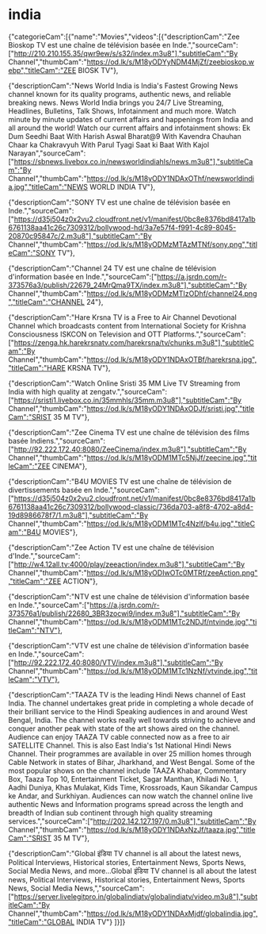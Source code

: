 # india
{"categorieCam":[{"name":"Movies","videos":[{"descriptionCam":"Zee Bioskop TV est une chaîne de télévision basée en Inde.","sourceCam":["http://210.210.155.35/qwr9ew/s/s32/index.m3u8"],"subtitleCam":"By Channel","thumbCam":"https://od.lk/s/M18yODYyNDM4MjZf/zeebioskop.webp","titleCam":"ZEE BIOSK TV"},

{"descriptionCam":"News World India is India's Fastest Growing News channel known for its quality programs, authentic news, and reliable breaking news. News World India brings you 24/7 Live Streaming, Headlines, Bulletins, Talk Shows, Infotainment and much more. Watch minute by minute updates of current affairs and happenings from India and all around the world! Watch our current affairs and infotainment shows: Ek Dum Seedhi Baat With Harish Aswal Bharat@9 With Kavendra Chauhan Chaar ka Chakravyuh With Parul Tyagi Saat ki Baat With Kajol Narayan","sourceCam":["https://sbnews.livebox.co.in/newsworldindiahls/news.m3u8"],"subtitleCam":"By Channel","thumbCam":"https://od.lk/s/M18yODY1NDAxOThf/newsworldindia.jpg","titleCam":"NEWS WORLD INDIA TV"},

{"descriptionCam":"SONY TV est une chaîne de télévision basée en Inde.","sourceCam":["https://d35j504z0x2vu2.cloudfront.net/v1/manifest/0bc8e8376bd8417a1b6761138aa41c26c7309312/bollywood-hd/3a7e57f4-f991-4c89-8045-20870c95847c/2.m3u8"],"subtitleCam":"By Channel","thumbCam":"https://od.lk/s/M18yODMzMTAzMTNf/sony.png","titleCam":"SONY TV"},

{"descriptionCam":"Channel 24 TV est une chaîne de télévision d'information basée en Inde.","sourceCam":["https://a.jsrdn.com/r-373576a3/publish/22679_24MrQma9TX/index.m3u8"],"subtitleCam":"By Channel","thumbCam":"https://od.lk/s/M18yODMzMTIzODhf/channel24.png","titleCam":"CHANNEL 24"},



{"descriptionCam":"Hare Krsna TV is a Free to Air Channel Devotional Channel which broadcasts content from International Society for Krishna Consciousness ISKCON on Television and OTT Platforms.","sourceCam":["https://zenga.hk.harekrsnatv.com/harekrsna/tv/chunks.m3u8"],"subtitleCam":"By Channel","thumbCam":"https://od.lk/s/M18yODY1NDAxOTBf/harekrsna.jpg","titleCam":"HARE KRSNA TV"},


{"descriptionCam":"Watch Online Sristi 35 MM Live TV Streaming from India with high quality at zengatv.","sourceCam":["https://sristi1.livebox.co.in/35mmhls/35mm.m3u8"],"subtitleCam":"By Channel","thumbCam":"https://od.lk/s/M18yODY1NDAxODJf/sristi.jpg","titleCam":"SRIST 35 M TV"},

{"descriptionCam":"Zee Cinema TV est une chaîne de télévision des films basée Indiens.","sourceCam":["http://92.222.172.40:8080/ZeeCinema/index.m3u8"],"subtitleCam":"By Channel","thumbCam":"https://od.lk/s/M18yODM1MTc5NjJf/zeecine.jpg","titleCam":"ZEE CINEMA"},

{"descriptionCam":"B4U MOVIES TV est une chaîne de télévision de divertissements basée en Inde.","sourceCam":["https://d35j504z0x2vu2.cloudfront.net/v1/manifest/0bc8e8376bd8417a1b6761138aa41c26c7309312/bollywood-classic/736da703-a8f8-4702-a8d4-19d8986678f7/1.m3u8"],"subtitleCam":"By Channel","thumbCam":"https://od.lk/s/M18yODM1MTc4Nzlf/b4u.jpg","titleCam":"B4U MOVIES"},

{"descriptionCam":"Zee Action TV est une chaîne de télévision d'Inde.","sourceCam":["http://w4.12all.tv:4000/play/zeeaction/index.m3u8"],"subtitleCam":"By Channel","thumbCam":"https://od.lk/s/M18yODIwOTc0MTRf/zeeAction.png","titleCam":"ZEE ACTION"},

{"descriptionCam":"NTV est une chaîne de télévision d'information basée en Inde.","sourceCam":["https://a.jsrdn.com/r-373576a1/publish/22680_3BR3zocwi9/index.m3u8"],"subtitleCam":"By Channel","thumbCam":"https://od.lk/s/M18yODM1MTc2NDJf/ntvinde.jpg","titleCam":"NTV"},

{"descriptionCam":"VTV est une chaîne de télévision d'information basée en Inde.","sourceCam":["http://92.222.172.40:8080/VTV/index.m3u8"],"subtitleCam":"By Channel","thumbCam":"https://od.lk/s/M18yODM1MTc1NzNf/vtvinde.jpg","titleCam":"VTV"},

{"descriptionCam":"TAAZA TV is the leading Hindi News channel of East India. The channel undertakes great pride in completing a whole decade of their brilliant service to the Hindi Speaking audiences in and around West Bengal, India. The channel works really well towards striving to achieve and conquer another peak with state of the art shows aired on the channel. Audience can enjoy TAAZA TV cable connected now as a free to air SATELLITE Channel. This is also East India's 1st National Hindi News Channel. Their programmes are available in over 25 million homes through Cable Network in states of Bihar, Jharkhand, and West Bengal. Some of the most popular shows on the channel include TAAZA Khabar, Commentary Box, Taaza Top 10, Entertainment Ticket, Sagar Manthan, Khiladi No. 1, Aadhi Duniya, Khas Mulakat, Kids Time, Krossroads, Kaun Sikandar Campus ke Andar, and Surkhiyan. Audiences can now watch the channel online live authentic News and Information programs spread across the length and breadth of Indian sub continent through high quality streaming services.","sourceCam":["http://202.142.127.197/0.m3u8"],"subtitleCam":"By Channel","thumbCam":"https://od.lk/s/M18yODY1NDAxNzJf/taaza.jpg","titleCam":"SRIST 35 M TV"},

{"descriptionCam":"Global इंडिया TV channel is all about the latest news, Political Interviews, Historical stories, Entertainment News, Sports News, Social Media News, and more...Global इंडिया TV channel is all about the latest news, Political Interviews, Historical stories, Entertainment News, Sports News, Social Media News,","sourceCam":["https://server.livelegitpro.in/globalindiatv/globalindiatv/video.m3u8"],"subtitleCam":"By Channel","thumbCam":"https://od.lk/s/M18yODY1NDAxMjdf/globalindia.jpg","titleCam":"GLOBAL INDIA TV"}
]}]}
